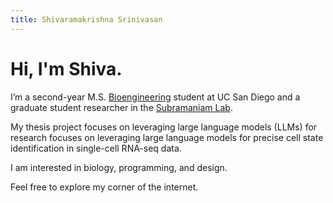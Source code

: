 ```yaml
---
title: Shivaramakrishna Srinivasan
---
```

<h1 class="font-classic text-5xl sm:text-7xl">Hi, I'm Shiva.</h1>

I’m a second-year M.S. [Bioengineering](http://be.ucsd.edu) student at UC San Diego and a graduate student researcher in the [Subramaniam Lab](https://genome.ucsd.edu/).

My thesis project focuses on leveraging large language models (LLMs) for research focuses on leveraging large language models for precise cell state identification in single-cell RNA-seq data.

I am interested in biology, programming, and design.

Feel free to explore my corner of the internet.

<!-- You can reach me at ```s5srinivasan@ucsd.edu``` or ```shivaramakrishna.srinivasan@gmail.com``` -->
